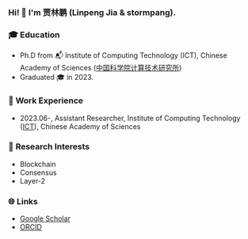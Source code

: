 ### Hi! 👋 I'm 贾林鹏 (Linpeng Jia & stormpang).

### 🎓 **Education**

* Ph.D from 📬 Institute of Computing Technology (ICT), Chinese Academy of Sciences ([中国科学院计算技术研究所](http://www.ict.ac.cn/))
* Graduated 🎓 in 2023.

### 💼 **Work Experience**

* 2023.06-, Assistant Researcher, Institute of Computing Technology ([ICT](http://www.ict.ac.cn/)), Chinese Academy of Sciences

### 🔭 **Research Interests**

* Blockchain
* Consensus
* Layer-2

### 🌐 **Links**

* [Google Scholar](https://scholar.google.com/citations?user=03jw1vAAAAAJ)
* [ORCID](https://orcid.org/0000-0003-1916-6193)

